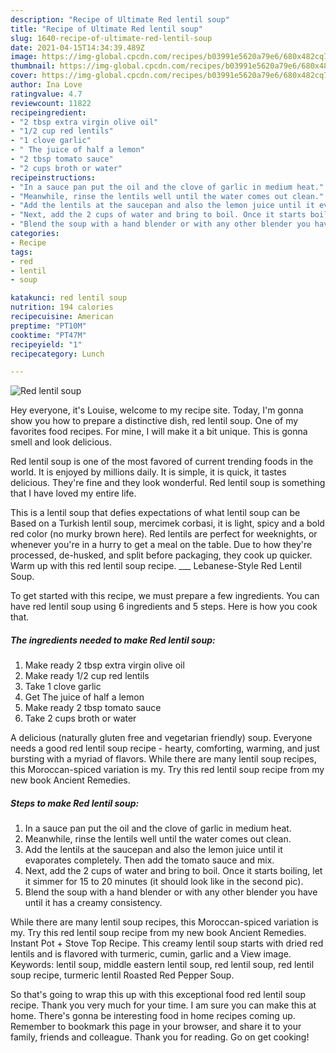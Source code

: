 ```yaml
---
description: "Recipe of Ultimate Red lentil soup"
title: "Recipe of Ultimate Red lentil soup"
slug: 1640-recipe-of-ultimate-red-lentil-soup
date: 2021-04-15T14:34:39.489Z
image: https://img-global.cpcdn.com/recipes/b03991e5620a79e6/680x482cq70/red-lentil-soup-recipe-main-photo.jpg
thumbnail: https://img-global.cpcdn.com/recipes/b03991e5620a79e6/680x482cq70/red-lentil-soup-recipe-main-photo.jpg
cover: https://img-global.cpcdn.com/recipes/b03991e5620a79e6/680x482cq70/red-lentil-soup-recipe-main-photo.jpg
author: Ina Love
ratingvalue: 4.7
reviewcount: 11822
recipeingredient:
- "2 tbsp extra virgin olive oil"
- "1/2 cup red lentils"
- "1 clove garlic"
- " The juice of half a lemon"
- "2 tbsp tomato sauce"
- "2 cups broth or water"
recipeinstructions:
- "In a sauce pan put the oil and the clove of garlic in medium heat."
- "Meanwhile, rinse the lentils well until the water comes out clean."
- "Add the lentils at the saucepan and also the lemon juice until it evaporates completely. Then add the tomato sauce and mix."
- "Next, add the 2 cups of water and bring to boil. Once it starts boiling, let it simmer for 15 to 20 minutes (it should look like in the second pic)."
- "Blend the soup with a hand blender or with any other blender you have until it has a creamy consistency."
categories:
- Recipe
tags:
- red
- lentil
- soup

katakunci: red lentil soup 
nutrition: 194 calories
recipecuisine: American
preptime: "PT10M"
cooktime: "PT47M"
recipeyield: "1"
recipecategory: Lunch

---
```



![Red lentil soup](https://img-global.cpcdn.com/recipes/b03991e5620a79e6/680x482cq70/red-lentil-soup-recipe-main-photo.jpg)

Hey everyone, it's Louise, welcome to my recipe site. Today, I'm gonna show you how to prepare a distinctive dish, red lentil soup. One of my favorites food recipes. For mine, I will make it a bit unique. This is gonna smell and look delicious.

Red lentil soup is one of the most favored of current trending foods in the world. It is enjoyed by millions daily. It is simple, it is quick, it tastes delicious. They're fine and they look wonderful. Red lentil soup is something that I have loved my entire life.

This is a lentil soup that defies expectations of what lentil soup can be Based on a Turkish lentil soup, mercimek corbasi, it is light, spicy and a bold red color (no murky brown here). Red lentils are perfect for weeknights, or whenever you&#39;re in a hurry to get a meal on the table. Due to how they&#39;re processed, de-husked, and split before packaging, they cook up quicker. Warm up with this red lentil soup recipe. ___ Lebanese-Style Red Lentil Soup.


To get started with this recipe, we must prepare a few ingredients. You can have red lentil soup using 6 ingredients and 5 steps. Here is how you cook that.

<!--inarticleads1-->

##### The ingredients needed to make Red lentil soup:

1. Make ready 2 tbsp extra virgin olive oil
1. Make ready 1/2 cup red lentils
1. Take 1 clove garlic
1. Get  The juice of half a lemon
1. Make ready 2 tbsp tomato sauce
1. Take 2 cups broth or water


A delicious (naturally gluten free and vegetarian friendly) soup. Everyone needs a good red lentil soup recipe - hearty, comforting, warming, and just bursting with a myriad of flavors. While there are many lentil soup recipes, this Moroccan-spiced variation is my. Try this red lentil soup recipe from my new book Ancient Remedies. 

<!--inarticleads2-->

##### Steps to make Red lentil soup:

1. In a sauce pan put the oil and the clove of garlic in medium heat.
1. Meanwhile, rinse the lentils well until the water comes out clean.
1. Add the lentils at the saucepan and also the lemon juice until it evaporates completely. Then add the tomato sauce and mix.
1. Next, add the 2 cups of water and bring to boil. Once it starts boiling, let it simmer for 15 to 20 minutes (it should look like in the second pic).
1. Blend the soup with a hand blender or with any other blender you have until it has a creamy consistency.


While there are many lentil soup recipes, this Moroccan-spiced variation is my. Try this red lentil soup recipe from my new book Ancient Remedies. Instant Pot + Stove Top Recipe. This creamy lentil soup starts with dried red lentils and is flavored with turmeric, cumin, garlic and a View image. Keywords: lentil soup, middle eastern lentil soup, red lentil soup, red lentil soup recipe, turmeric lentil Roasted Red Pepper Soup. 

So that's going to wrap this up with this exceptional food red lentil soup recipe. Thank you very much for your time. I am sure you can make this at home. There's gonna be interesting food in home recipes coming up. Remember to bookmark this page in your browser, and share it to your family, friends and colleague. Thank you for reading. Go on get cooking!
